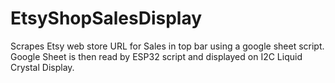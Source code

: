 # EtsyShopSalesDisplay
Scrapes Etsy web store URL for Sales in top bar using a google sheet script. 
Google Sheet is then read by ESP32 script and displayed on I2C Liquid Crystal Display. 

